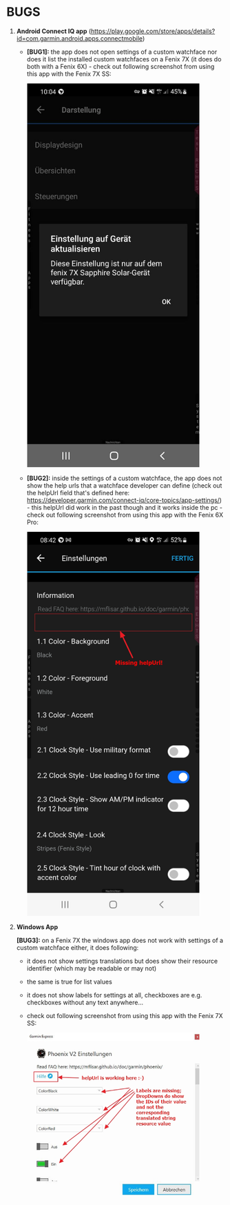 # BUGS

1) **Android Connect IQ app** (https://play.google.com/store/apps/details?id=com.garmin.android.apps.connectmobile)

    * **[BUG1]:** the app does not open settings of a custom watchface nor does it list the installed custom watchfaces on a Fenix 7X (it does do both with a Fenix 6X) - check out following screenshot from using this app with the Fenix 7X SS:

        <img src="Android_Fenix7X.jpg" width="400">

    * **[BUG2]:** inside the settings of a custom watchface, the app does not show the help urls that a watchface developer can define (check out the helpUrl field that's defined here: https://developer.garmin.com/connect-iq/core-topics/app-settings/) - this helpUrl did work in the past though and it works inside the pc - check out following screenshot from using this app with the Fenix 6X Pro:

        <img src="Android_Fenix6x_helpUrl.jpg" width="400">

2) **Windows App**

    **[BUG3]:** on a Fenix 7X the windows app does not work with settings of a custom watchface either, it does following:
    * it does not show settings translations but does show their resource identifier (which may be readable or may not)
    * the same is true for list values
    * it does not show labels for settings at all, checkboxes are e.g. checkboxes without any text anywhere...
    * check out following screenshot from using this app with the Fenix 7X SS:

        <img src="Window_Fenix7X_missing_texts.jpg" width="400">

        
